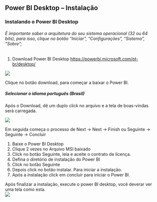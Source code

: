 ## Power BI Desktop – Instalação
### Instalando o Power BI Desktop

###### É importante saber a arquitetura do seu sistema operacional (32 ou 64 bits), para isso, clique no botão “Iniciar”, “Configurações”, “Sistema”, “Sobre”;

1. Download Power BI Desktop
https://powerbi.microsoft.com/pt-br/desktop/

 <img src="https://sp-ao.shortpixel.ai/client/to_auto,q_glossy,ret_img,w_300/https://www.cetax.com.br/blog/wp-content/uploads/2018/09/instalacao_power_bi_desktop_1-300x185.png" />

 Clique no botão download, para começar a baixar o Power BI.
 ##### Selecionar o idioma português (Brasil)

Após o Download, dê um duplo click no arquivo e a tela de boas-vindas será carregada.

<img src="https://sp-ao.shortpixel.ai/client/to_auto,q_glossy,ret_img,w_300,h_238/https://www.cetax.com.br/blog/wp-content/uploads/2018/09/instalacao_power_bi_desktop_2.png-300x238.jpg" />


Em seguida começa o processo de Next -> Next -> Finish ou Seguinte -> Seguinte -> Concluir

1. Baixe o Power BI Desktop
2. Clique 2 vezes no Arquivo MSI baixado
3. Click no botão Seguinte, leia e aceite o contrato de licença.
4. Defina o diretório de instalação do Power BI
5. Click no botão Seguinte
6. Depois click no botão instalar. Para iniciar a instalação.
7. Após a instalação click em concluir para iniciar o Power BI.

Após finalizar a instalação, execute o power BI desktop, você deverar ver uma tela como esta.<br />
<img src="https://sp-ao.shortpixel.ai/client/to_auto,q_glossy,ret_img,w_300,h_161/https://www.cetax.com.br/blog/wp-content/uploads/2018/09/instalacao_power_bi_desktop_5-300x161.png" />

